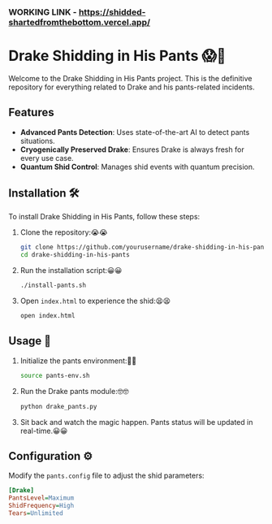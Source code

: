 ### WORKING LINK - https://shidded-shartedfromthebottom.vercel.app/

# Drake Shidding in His Pants 😱👀

Welcome to the Drake Shidding in His Pants project. This is the definitive repository for everything related to Drake and his pants-related incidents.

## Features

- **Advanced Pants Detection**: Uses state-of-the-art AI to detect pants situations.
- **Cryogenically Preserved Drake**: Ensures Drake is always fresh for every use case.
- **Quantum Shid Control**: Manages shid events with quantum precision.

## Installation 🛠️

To install Drake Shidding in His Pants, follow these steps:

1. Clone the repository:😭😭
    ```bash
    git clone https://github.com/yourusername/drake-shidding-in-his-pants.git
    cd drake-shidding-in-his-pants
    ```

2. Run the installation script:😀😀
    ```bash
    ./install-pants.sh
    ```

3. Open `index.html` to experience the shid:😫😫
    ```bash
    open index.html
    ```

## Usage 🚀

1. Initialize the pants environment:🤯🤯
    ```bash
    source pants-env.sh
    ```

2. Run the Drake pants module:🤓🤓
    ```bash
    python drake_pants.py
    ```

3. Sit back and watch the magic happen. Pants status will be updated in real-time.😀😀

## Configuration ⚙️

Modify the `pants.config` file to adjust the shid parameters:

```ini
[Drake]
PantsLevel=Maximum
ShidFrequency=High
Tears=Unlimited
